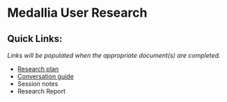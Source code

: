 # Medallia User Research

## Quick Links:

*Links will be populated when the appropriate document(s) are completed.*

- [Research plan](https://github.com/department-of-veterans-affairs/va.gov-team/blob/master/products/platform/medallia/research/research-plan.md)
- [Conversation guide](https://github.com/department-of-veterans-affairs/va.gov-team/blob/master/products/platform/medallia/research/conversation-guide.md)
- Session notes
- Research Report


